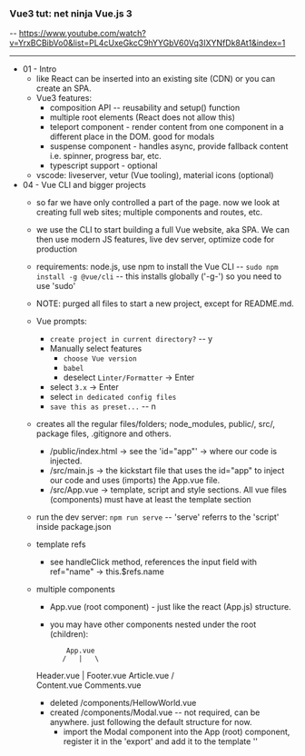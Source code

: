 ### Vue3 tut: net ninja Vue.js 3

-- https://www.youtube.com/watch?v=YrxBCBibVo0&list=PL4cUxeGkcC9hYYGbV60Vq3IXYNfDk8At1&index=1

---
- 01 - Intro
  - like React can be inserted into an existing site (CDN) or you can create an SPA.
  - Vue3 features:
    - composition API -- reusability and setup() function
    - multiple root elements (React does not allow this)
    - teleport component - render content from one component in a different place in the DOM. good for modals
    - suspense component - handles async, provide fallback content i.e. spinner, progress bar, etc.
    - typescript support - optional
  - vscode: liveserver, vetur (Vue tooling), material icons (optional)
- 04 - Vue CLI and bigger projects
  - so far we have only controlled a part of the page. now we look at creating full web sites; multiple components and routes, etc.
  - we use the CLI to start building a full Vue website, aka SPA. We can then use modern JS features, live dev server, optimize code for production
  - requirements: node.js, use npm to install the Vue CLI -- `sudo npm install -g @vue/cli` -- this installs globally ('-g-') so you need to use 'sudo'
  - NOTE: purged all files to start a new project, except for README.md.
  - Vue prompts:
    - `create project in current directory?`  -- y
    - Manually select features
      - `choose Vue version`
      - `babel`
      - deselect `Linter/Formatter`  -> Enter
    - select `3.x` -> Enter
    - select `in dedicated config files`
    - `save this as preset...` -- n
  - creates all the regular files/folders; node_modules, public/, src/, package files, .gitignore and others.
    - /public/index.html -> see the 'id="app"' -> where our code is injected.
    - /src/main.js -> the kickstart file that uses the id="app" to inject our code and uses (imports) the App.vue file.
    - /src/App.vue -> template, script and style sections. All vue files (components) must have at least the template section
  - run the dev server: `npm run serve` -- 'serve' referrs to the 'script' inside package.json 
  - template refs
    - see handleClick method, references the input field with ref="name" -> this.$refs.name
  - multiple components
    - App.vue (root component) - just like the react (App.js) structure. 
    - you may have other components nested under the root (children):
              
              App.vue
             /   |   \
    Header.vue   |    Footer.vue
            Article.vue
            /         \
    Content.vue    Comments.vue         
    
    - deleted /components/HellowWorld.vue
    - created /components/Modal.vue -- not required, can be anywhere. just following the default structure for now.
      - import the Modal component into the App (root) component, register it in the 'export' and add it to the template '<Modal />'


  


